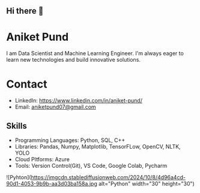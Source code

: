 ## Hi there 👋
# Aniket Pund
I am Data Scientist and Machine Learning Engineer. I'm always eager to learn new technologies and build innovative solutions.

# Contact
* LinkedIn: https://www.linkedin.com/in/aniket-pund/
* Email: aniketpund07@gmail.com

## Skills
* Programming Languages: Python, SQL, C++
* Libraries: Pandas, Numpy, Matplotlib, TensorFLow, OpenCV, NLTK, YOLO
* Cloud Pltforms: Azure
* Tools: Version Control(Git), VS Code, Google Colab, Pycharm

![Pyhton](https://imgcdn.stablediffusionweb.com/2024/10/8/4d96a4cd-90d1-4053-9b9b-aa3d03ba158a.jpg alt="Python" width="30" height="30")






 

